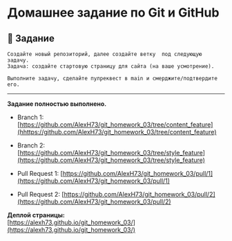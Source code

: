 # Домашнее задание по Git и GitHub

## 📘 Задание

    Создайте новый репозиторий, далее создайте ветку  под следующую задачу.  
    Задача: создайте стартовую страницу для сайта (на ваше усмотрение).

    Выполните задачу, сделайте пулреквест в main и смерджите/подтвердите его.

---

**Задание полностью выполнено.**

- Branch 1: [https://github.com/AlexH73/git_homework_03/tree/content_feature](hhttps://github.com/AlexH73/git_homework_03/tree/content_feature)
- Branch 2: [https://github.com/AlexH73/git_homework_03/tree/style_feature](https://github.com/AlexH73/git_homework_03/tree/style_feature)

- Pull Request 1: [https://github.com/AlexH73/git_homework_03/pull/1](https://github.com/AlexH73/git_homework_03/pull/1)
- Pull Request 2: [https://github.com/AlexH73/git_homework_03/pull/2](https://github.com/AlexH73/git_homework_03/pull/2)

**Деплой страницы:**  
[https://alexh73.github.io/git_homework_03/](https://alexh73.github.io/git_homework_03/)